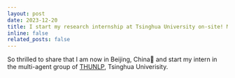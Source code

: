 ```yaml
---
layout: post
date: 2023-12-20
title: I start my research internship at Tsinghua University on-site! More details by clicking in➡
inline: false
related_posts: false
---
```



So thrilled to share that I am now in Beijing, China📍 and start my intern in the multi-agent group of [THUNLP](https://nlp.csai.tsinghua.edu.cn/), Tsinghua Univerisity. 
